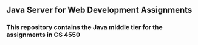 ## Java Server for Web Development Assignments

### This repository contains the Java middle tier for the assignments in CS 4550
